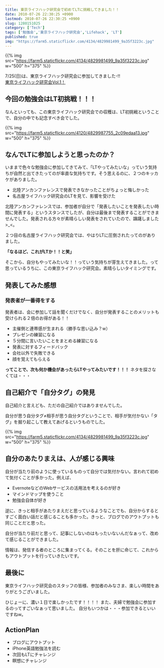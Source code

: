 ```yaml
---
title: 東京ライフハック研究会で初めてLTに挑戦してきました！！
date: 2010-07-26 22:30:25 +0900
lastmod: 2010-07-26 22:30:25 +0900
slug: 1280151025
category: ['Tech']
tags: ['勉強会','東京ライフハック研究会','Lifehack', 'LT']
published: true
img: "https://farm5.staticflickr.com/4134/4829981499_9a35f3223c.jpg" 
---
```


{{% img src="https://farm5.staticflickr.com/4134/4829981499_9a35f3223c.jpg" w="500" h="375" %}}

7/25(日)は、東京ライフハック研究会に参加してきました-!!  
[東京ライフハック研究会Vol.1！](http://kokucheese.com/event/index/3271/)


## 今回の勉強会はLT初挑戦！！！
なんといっても、この東京ライフハック研究会での収穫は、LT初挑戦ということで、自分の中でも記念すべき会でした。

{{% img src="https://farm5.staticflickr.com/4120/4829987755_2c09edaa13.jpg" w="500" h="375" %}}


## なんでLTに参加しようと思ったのか？
いままで色々な勉強会に参加してきてみて、「LTやってみたいな」っていう気持ちが自然と出てきたってのが率直な気持ちです。そう思えるのに、２つのキッカケがありました。


- 北陸アンカンファレンスで発表できなかったことがちょっと悔しかった
- 名古屋ライフハック研究会のLTを見て、影響を受けた

北陸アンカンファレンスでは、参加者が自分で「発表したいことを発表したい時間に発表する」というスタンスでしたが、自分は最後まで発表することができませんでした。発表される方々が素晴らしい発表をされていたので、躊躇しました>_<。

２つ目の名古屋ライフハック研究会では、やはりLTに圧倒されたってのがありました。

**「なるほど、これがLTか！！と笑」**

そこから、自分もやってみたいな！！っていう気持ちが芽生えてきました。って思っているうちに、この東京ライフハック研究会。素晴らしいタイミングです。


## 発表してみた感想

### 発表者が一番得をする
発表者は、会に参加して話を聞くだけでなく、自分が発表することのメリットも受けられる２倍のお得がある！！

- 主催側と連帯感が生まれる（勝手な思い込み？w）
- プレゼンの練習になる
- ５分間に言いたいことをまとめる練習になる
- 発表に対するフィードバック
- 会社以外で失敗できる
- 顔を覚えてもらえる



**ってことで、次も何か機会があったらLTやってみたいです！！！**
ネタを探さなくては・・・


## 自己紹介で「自分タグ」の発見
自己紹介と言えども、ただの自己紹介ではありませんでした。

自分が思う自分タグ≠相手が思う自分タグということで、相手が気付かない「タグ」を掘り起こして教えてあげるというものでした。

{{% img src="https://farm5.staticflickr.com/4134/4829981499_9a35f3223c.jpg" w="500" h="375" %}}


## 自分のあたりまえは、人が感じる興味
自分が当たり前のように使っているものって自分では気付かない。言われて初めて気付くことが多かった。例えば、

- EvernoteなどのWebサービスの活用法を考えるのが好き
- マインドマップを使うこと
- 勉強会自体が好き


逆に、きっと相手があたりまえだと思っているようなことでも、自分からするとすごく面白い話だと感じることも多かった。きっと、ブログでのアウトプットも同じことだと思った。

自分が当たり前だと思って、記事にしないのはもったいないんだなぁって、改めて感じることができました。

情報は、発信する者のところに集まってくる。そのことを肝に命じて、これからもアウトプットを行っていきたいです。

## 最後に
東京ライフハック研究会のスタッフの皆様、参加者のみなさま、楽しい時間をありがとうございました。

ひじょーに、濃い１日で楽しかったです！！！！
また、夫婦で勉強会に参加するのってすごいなぁって思いました。
自分もいつかは・・・参加できるといいですねw。


## ActionPlan

- ブログにアウトプット
- iPhone英語勉強法を読む
- 次回もLTにチャレンジ
- 瞑想にチャレンジ
